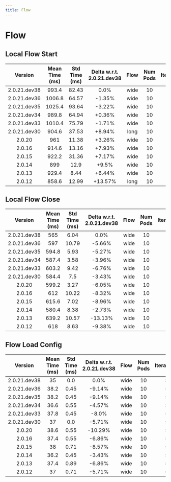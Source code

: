 ```yaml
---
title: Flow
---
```

# Flow

## Local Flow Start

| Version | Mean Time (ms) | Std Time (ms) | Delta w.r.t. 2.0.21.dev38 | Flow | Num Pods | Iterations |
| :---: | :---: | :---: | :---: | :---: | :---: | :---: |
| 2.0.21.dev38 | 993.4 | 82.43 | 0.0% | wide | 10 | 5 |
| 2.0.21.dev36 | 1006.8 | 64.57 | -1.35% | wide | 10 | 5 |
| 2.0.21.dev35 | 1025.4 | 93.64 | -3.22% | wide | 10 | 5 |
| 2.0.21.dev34 | 989.8 | 64.94 | +0.36% | wide | 10 | 5 |
| 2.0.21.dev33 | 1010.4 | 75.79 | -1.71% | wide | 10 | 5 |
| 2.0.21.dev30 | 904.6 | 37.53 | +8.94% | long | 10 | 5 |
| 2.0.20 | 961 | 11.38 | +3.26% | wide | 10 | 5 |
| 2.0.16 | 914.6 | 13.16 | +7.93% | wide | 10 | 5 |
| 2.0.15 | 922.2 | 31.36 | +7.17% | wide | 10 | 5 |
| 2.0.14 | 899 | 12.9 | +9.5% | wide | 10 | 5 |
| 2.0.13 | 929.4 | 8.44 | +6.44% | wide | 10 | 5 |
| 2.0.12 | 858.6 | 12.99 | +13.57% | long | 10 | 5 |
## Local Flow Close

| Version | Mean Time (ms) | Std Time (ms) | Delta w.r.t. 2.0.21.dev38 | Flow | Num Pods | Iterations |
| :---: | :---: | :---: | :---: | :---: | :---: | :---: |
| 2.0.21.dev38 | 565 | 6.04 | 0.0% | wide | 10 | 5 |
| 2.0.21.dev36 | 597 | 10.79 | -5.66% | wide | 10 | 5 |
| 2.0.21.dev35 | 594.8 | 5.93 | -5.27% | wide | 10 | 5 |
| 2.0.21.dev34 | 587.4 | 3.58 | -3.96% | wide | 10 | 5 |
| 2.0.21.dev33 | 603.2 | 9.42 | -6.76% | wide | 10 | 5 |
| 2.0.21.dev30 | 584.4 | 7.5 | -3.43% | wide | 10 | 5 |
| 2.0.20 | 599.2 | 3.27 | -6.05% | wide | 10 | 5 |
| 2.0.16 | 612 | 10.22 | -8.32% | wide | 10 | 5 |
| 2.0.15 | 615.6 | 7.02 | -8.96% | wide | 10 | 5 |
| 2.0.14 | 580.4 | 8.38 | -2.73% | wide | 10 | 5 |
| 2.0.13 | 639.2 | 10.57 | -13.13% | wide | 10 | 5 |
| 2.0.12 | 618 | 8.63 | -9.38% | wide | 10 | 5 |
## Flow Load Config

| Version | Mean Time (ms) | Std Time (ms) | Delta w.r.t. 2.0.21.dev38 | Flow | Num Pods | Iterations |
| :---: | :---: | :---: | :---: | :---: | :---: | :---: |
| 2.0.21.dev38 | 35 | 0.0 | 0.0% | wide | 10 | 5 |
| 2.0.21.dev36 | 38.2 | 0.45 | -9.14% | wide | 10 | 5 |
| 2.0.21.dev35 | 38.2 | 0.45 | -9.14% | wide | 10 | 5 |
| 2.0.21.dev34 | 36.6 | 0.55 | -4.57% | wide | 10 | 5 |
| 2.0.21.dev33 | 37.8 | 0.45 | -8.0% | wide | 10 | 5 |
| 2.0.21.dev30 | 37 | 0.0 | -5.71% | wide | 10 | 5 |
| 2.0.20 | 38.6 | 0.55 | -10.29% | wide | 10 | 5 |
| 2.0.16 | 37.4 | 0.55 | -6.86% | wide | 10 | 5 |
| 2.0.15 | 38 | 0.71 | -8.57% | wide | 10 | 5 |
| 2.0.14 | 36.2 | 0.45 | -3.43% | wide | 10 | 5 |
| 2.0.13 | 37.4 | 0.89 | -6.86% | wide | 10 | 5 |
| 2.0.12 | 37 | 0.71 | -5.71% | wide | 10 | 5 |
